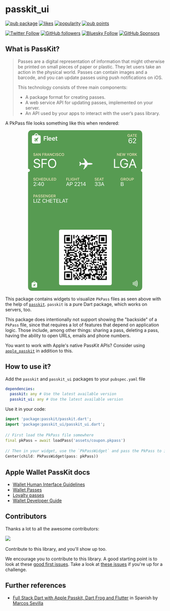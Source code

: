 # passkit_ui

[![pub package](https://img.shields.io/pub/v/passkit_ui.svg)](https://pub.dev/packages/passkit_ui)
[![likes](https://img.shields.io/pub/likes/passkit_ui)](https://pub.dev/packages/passkit_ui/score)
[![popularity](https://img.shields.io/pub/popularity/passkit_ui)](https://pub.dev/packages/passkit_ui/score)
[![pub points](https://img.shields.io/pub/points/passkit_ui)](https://pub.dev/packages/passkit_ui/score)

[![Twitter Follow](https://img.shields.io/twitter/follow/ue_man?style=social)](https://twitter.com/ue_man)
[![GitHub followers](https://img.shields.io/github/followers/ueman?style=social)](https://github.com/ueman)
[![Bluesky Follow](https://img.shields.io/badge/Follow%20on%20Bluesky-08f)](https://bsky.app/profile/uekoetter.dev)
[![GitHub Sponsors](https://img.shields.io/badge/Sponsor-30363D?style=flat&logo=GitHub-Sponsors&logoColor=#EA4AAA)](https://github.com/sponsors/ueman)

## What is PassKit?

> Passes are a digital representation of information that might otherwise be printed on small pieces of paper or plastic. They let users take an action in the physical world. Passes can contain images and a barcode, and you can update passes using push notifications on iOS.
>
> This technology consists of three main components:
> - A package format for creating passes.
> - A web service API for updating passes, implemented on your server.
> - An API used by your apps to interact with the user’s pass library.

A PkPass file looks something like this when rendered:

<p align="center">
  <img src="https://raw.githubusercontent.com/ueman/passkit/master/passkit_ui/assets/boarding_pass.webp" />
</p>

This package contains widgets to visualize `PkPass` files as seen above with the help of [`passkit`](https://pub.dev/packages/passkit). `passkit` is a pure Dart package, which works on servers, too.

This package does intentionally not support showing the "backside" of a `PkPass` file, since that requires a lot of features that depend on application logic.
Those include, among other things: sharing a pass, deleting a pass, having the ability to open URLs, emails and phone numbers.

You want to work with Apple's native PassKit APIs? Consider using [`apple_passkit`](https://pub.dev/packages/apple_passkit) in addition to this.

## How to use it?

Add the `passkit` and `passkit_ui` packages to your `pubspec.yaml` file

```yaml
dependencies:
  passkit: any # Use the latest available version
  passkit_ui: any # Use the latest available version
```

Use it in your code:

```dart
import 'package:passkit/passkit.dart';
import 'package:passkit_ui/passkit_ui.dart';

// First load the PkPass file somewhere
final pkPass = await loadPass('assets/coupon.pkpass')

// Then in your widget, use the `PkPassWidget` and pass the PkPass to it
Center(child: PkPassWidget(pass: pkPass))
```

## Apple Wallet PassKit docs

- [Wallet Human Interface Guidelines](https://developer.apple.com/design/human-interface-guidelines/wallet)
- [Wallet Passes](https://developer.apple.com/documentation/walletpasses/)
- [Loyalty passes](https://developer.apple.com/wallet/loyalty-passes/)
- [Wallet Developer Guide](https://developer.apple.com/library/archive/documentation/UserExperience/Conceptual/PassKit_PG/index.html#//apple_ref/doc/uid/TP40012195-CH1-SW1)

## Contributors

Thanks a lot to all the awesome contributors:

<a href="https://github.com/ueman/passkit/graphs/contributors">
  <img src="https://contrib.rocks/image?repo=ueman/passkit" />
</a>

Contribute to this library, and you'll show up too.

We encourage you to contribute to this library.
A good starting point is to look at these [good first issues](https://github.com/ueman/passkit/issues?q=is%3Aopen+is%3Aissue+label%3A%22package%3A+passkit_ui%22+label%3A%22good+first+issue%22). Take a look at [these issues](https://github.com/ueman/passkit/issues?q=is%3Aopen+is%3Aissue+label%3A%22package%3A+passkit_ui%22)
if you're up for a challenge.

## Further references

- [Full Stack Dart with Apple Passkit, Dart Frog and Flutter](https://www.youtube.com/live/FUDhgGmygKM?si=4nIR7SOYTIwYNJP4&t=27233) in Spanish by [Marcos Sevilla](https://github.com/marcossevilla)
